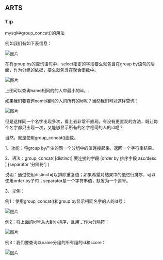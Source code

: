 ## ARTS

### Tip

mysql中group_concat()的用法

例如我们有如下表信息：

![图片](https://images-cdn.shimo.im/kBp4ckmqvUcGN2Qm/u_2135681378_882006691_fm_173_app_25_f_JPEG.jpg!thumbnail)

在有group by的查询语句中，select指定的字段要么就包含在group by语句的后面，作为分组的依据，要么就包含在聚合函数中。

![图片](https://images-cdn.shimo.im/tgF0WCUtWHkrFOOV/2.jpg!thumbnail)

上图可以查询name相同的的人中最小的id。.

如果我们要查询name相同的人的所有的id呢？当然我们可以这样查询：

![图片](https://images-cdn.shimo.im/HF1abS6U5iMixiLV/3.jpg!thumbnail)

但是这样同一个名字出现多次，看上去非常不直观。有没有更直观的方法，既让每个名字都只出现一次，又能够显示所有的名字相同的人的id呢？

当然，就是使用group_concat()函数。

1、功能：将group by产生的同一个分组中的值连接起来，返回一个字符串结果。

2、语法：group_concat( [distinct] 要连接的字段 [order by 排序字段 asc/desc ] [separator '分隔符'] )

说明：通过使用distinct可以排除重复值；如果希望对结果中的值进行排序，可以使用order by子句；separator是一个字符串值，缺省为一个逗号。

3、举例：

例1：使用group_concat()和group by显示相同名字的人的id号：

![图片](https://images-cdn.shimo.im/E4LazhnIlYoQZaKJ/4.jpg!thumbnail)

例2：将上面的id号从大到小排序，且用'_'作为分隔符：

![图片](https://images-cdn.shimo.im/WixSmY3rJdMdqFqY/5.jpg!thumbnail)

例3：我们要查询以name分组的所有组的id和score：

![图片](https://images-cdn.shimo.im/WK6wgGJDzF85a4sx/6.jpg!thumbnail)

